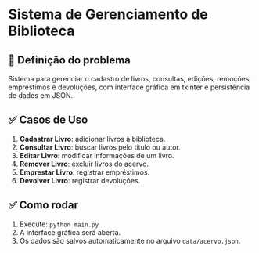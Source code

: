 # Sistema de Gerenciamento de Biblioteca

## 🎯 Definição do problema
Sistema para gerenciar o cadastro de livros, consultas, edições, remoções, empréstimos e devoluções, com interface gráfica em tkinter e persistência de dados em JSON.

## ✅ Casos de Uso

1. **Cadastrar Livro**: adicionar livros à biblioteca.
2. **Consultar Livro**: buscar livros pelo título ou autor.
3. **Editar Livro**: modificar informações de um livro.
4. **Remover Livro**: excluir livros do acervo.
5. **Emprestar Livro**: registrar empréstimos.
6. **Devolver Livro**: registrar devoluções.

## ✅ Como rodar

1. Execute: `python main.py`
2. A interface gráfica será aberta.
3. Os dados são salvos automaticamente no arquivo `data/acervo.json`.
